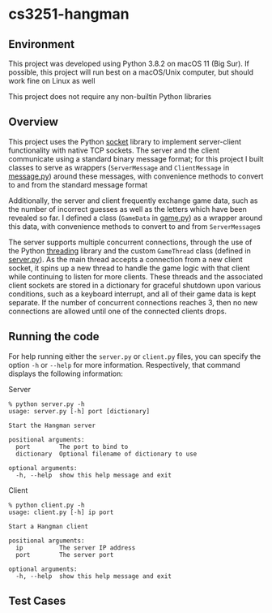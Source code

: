 # cs3251-hangman

## Environment
This project was developed using Python 3.8.2 on macOS 11 (Big Sur). If possible, this project will run best on a macOS/Unix computer, but should work fine on Linux as well

This project does not require any non-builtin Python libraries

## Overview
This project uses the Python [socket](https://docs.python.org/3/library/socket.html) library to implement server-client functionality with native TCP sockets. The server and the client communicate using a standard binary message format; for this project I built classes to serve as wrappers (`ServerMessage` and `ClientMessage` in [message.py](message.py)) around these messages, with convenience methods to convert to and from the standard message format

Additionally, the server and client frequently exchange game data, such as the number of incorrect guesses as well as the letters which have been revealed so far. I defined a class (`GameData` in [game.py](game.py)) as a wrapper around this data, with convenience methods to convert to and from `ServerMessage`s

The server supports multiple concurrent connections, through the use of the Python [threading](https://docs.python.org/3/library/threading.html) library and the custom `GameThread` class (defined in [server.py](server.py)). As the main thread accepts a connection from a new client socket, it spins up a new thread to handle the game logic with that client while continuing to listen for more clients. These threads and the associated client sockets are stored in a dictionary for graceful shutdown upon various conditions, such as a keyboard interrupt, and all of their game data is kept separate. If the number of concurrent connections reaches 3, then no new connections are allowed until one of the connected clients drops.

## Running the code
For help running either the `server.py` or `client.py` files, you can specify the option `-h` or `--help` for more information. Respectively, that command displays the following information:

Server
```
% python server.py -h
usage: server.py [-h] port [dictionary]

Start the Hangman server

positional arguments:
  port        The port to bind to
  dictionary  Optional filename of dictionary to use

optional arguments:
  -h, --help  show this help message and exit

```

Client
```
% python client.py -h
usage: client.py [-h] ip port

Start a Hangman client

positional arguments:
  ip          The server IP address
  port        The server port

optional arguments:
  -h, --help  show this help message and exit
```

## Test Cases
